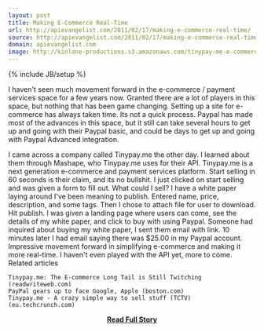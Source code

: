 ```yaml
---
layout: post
title: Making E-Commerce Real-Time
url: http://apievangelist.com/2011/02/17/making-e-commerce-real-time/
source: http://apievangelist.com/2011/02/17/making-e-commerce-real-time/
domain: apievangelist.com
image: http://kinlane-productions.s3.amazonaws.com/tinypay-me-e-commerce.png
---
```

{% include JB/setup %}<p>I haven't seen much movement forward in the e-commerce / payment services space for a few years now. Granted there are a lot of players in this space, but nothing that has been game changing.
Setting up a site for e-commerce has always taken time. Its not a quick process. Paypal has made most of the advances in this space, but it still can take several hours to get up and going with their Paypal basic, and could be days to get up and going with Paypal Advanced integration.

I came across a company called Tinypay.me the other day. I learned about them through Mashape, who Tinypay.me uses for their API.
Tinypay.me is a next generation e-commerce and payment services platform. Start selling in 60 seconds is their claim, and its no bullshit.
I just clicked on start selling and was given a form to fill out. What could I sell? I have a white paper laying around I've been meaning to publish.
Entered name, price, description, and some tags. Then I chose to attach file for user to download. Hit publish.
I was given a landing page where users can come, see the details of my white paper, and click to buy with using Paypal.
Someone had inquired about buying my white paper, I sent them email with link. 10 minutes later I had email saying there was $25.00 in my Paypal account.
Impressive movement forward in simplifying e-commerce and making it more real-time. I haven't even played with the API yet, more to come.
Related articles

	Tinypay.me: The E-commerce Long Tail is Still Twitching (readwriteweb.com)
	PayPal gears up to face Google, Apple (boston.com)
	Tinypay.me - A crazy simple way to sell stuff (TCTV) (eu.techcrunch.com)

</p>
<center><p><a href="http://apievangelist.com/2011/02/17/making-e-commerce-real-time/" style='padding:25px; font-sze:18px; font-weight: bold;'>Read Full Story</a></p></center>
